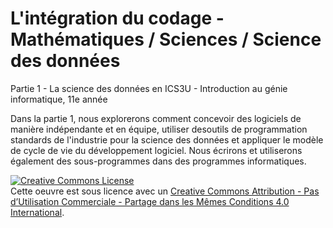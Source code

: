 # L'intégration du codage - Mathématiques / Sciences / Science des données

Partie 1 - La science des données en ICS3U - Introduction au génie informatique, 11e année 

Dans la partie 1, nous explorerons comment concevoir des logiciels de manière indépendante et en équipe, utiliser desoutils de programmation standards de l'industrie pour la science des données et appliquer le modèle de cycle de vie du développement logiciel. Nous écrirons et utiliserons également des sous-programmes dans des programmes informatiques.

<a rel="license" href="http://creativecommons.org/licenses/by-nc-sa/4.0/"><img alt="Creative Commons License" style="border-width:0" src="https://i.creativecommons.org/l/by-nc-sa/4.0/88x31.png" /></a><br />Cette oeuvre est sous licence avec un <a rel="license" href="http://creativecommons.org/licenses/by-nc-sa/4.0/deed.fr">Creative Commons Attribution - Pas d’Utilisation Commerciale - Partage dans les Mêmes Conditions 4.0 International</a>.
